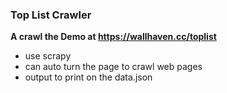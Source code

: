 ### Top List Crawler

**A crawl the Demo at https://wallhaven.cc/toplist**

* use scrapy
* can auto turn the page to crawl web pages
* output to print on the data.json